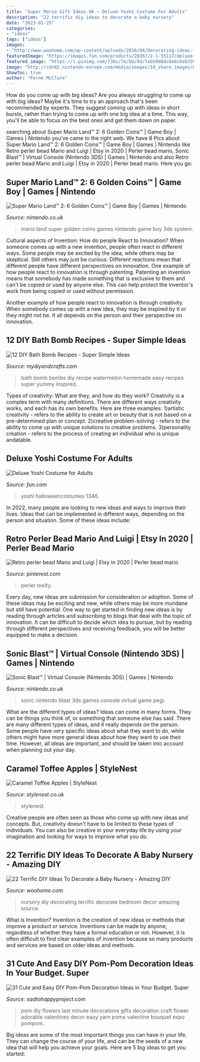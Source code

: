 ```yaml
---
title: "Super Mario Gift Ideas Uk ~ Deluxe Yoshi Costume For Adults"
description: "22 terrific diy ideas to decorate a baby nursery"
date: "2023-01-25"
categories:
- "ideas"
tags: ["ideas"]
images:
- "http://www.woohome.com/wp-content/uploads/2016/04/Decorating-ideas-for-Nursery-5.jpg"
featuredImage: "https://images.fun.com/products/28367/2-1-55117/deluxe-yoshi-adult-costume.jpg"
featured_image: "https://i.pinimg.com/736x/7e/bb/9d/7ebb9d8dc0e6cbeb33901b8d4f3a2729.jpg"
image: "http://cdn02.nintendo-europe.com/media/images/10_share_images/games_15/virtual_console_nintendo_3ds_7/SI_3DSVC_SonicBlast_image1600w.jpg"
ShowToc: true
author: "Ferne McClure"
---
```



How do you come up with big ideas?
Are you always struggling to come up with big ideas? Maybe it's time to try an approach that's been recommended by experts. They suggest coming up with ideas in short bursts, rather than trying to come up with one big idea at a time. This way, you'll be able to focus on the best ones and get them down on paper.

	

		
searching about Super Mario Land™ 2: 6 Golden Coins™ | Game Boy | Games | Nintendo you've came to the right web. We have 8 Pics about Super Mario Land™ 2: 6 Golden Coins™ | Game Boy | Games | Nintendo like Retro perler bead Mario and Luigi | Etsy in 2020 | Perler bead mario, Sonic Blast™ | Virtual Console (Nintendo 3DS) | Games | Nintendo and also Retro perler bead Mario and Luigi | Etsy in 2020 | Perler bead mario. Here you go:
		
    
## Super Mario Land™ 2: 6 Golden Coins™ | Game Boy | Games | Nintendo

<img loading=lazy src="http://cdn02.nintendo-europe.com/media/images/10_share_images/games_15/virtual_console_nintendo_3ds_7/SI_3DSVC_SuperMarioLand26GoldenCoins_image1600w.jpg" onerror="this.onerror=null;this.src='https://tse4.mm.bing.net/th?id=OIP.8oEARQYCeda3sEykJ_qY1wHaDt&amp;pid=15.1';" alt="Super Mario Land™ 2: 6 Golden Coins™ | Game Boy | Games | Nintendo">

_Source: nintendo.co.uk_

>mario land super golden coins games nintendo game boy 3ds system. 

	

Cultural aspects of Invention: How do people React to Innovation?
When someone comes up with a new invention, people often react in different ways. Some people may be excited by the idea, while others may be skeptical. Still others may just be curious. Different reactions mean that different people have different perspectives on innovation. 
One example of how people react to innovation is through patenting. Patenting an invention means that somebody has made something that is exclusive to them and can't be copied or used by anyone else. This can help protect the inventor's work from being copied or used without permission. 

Another example of how people react to innovation is through creativity. When somebody comes up with a new idea, they may be inspired by it or they might not be. It all depends on the person and their perspective on innovation.

    
## 12 DIY Bath Bomb Recipes - Super Simple Ideas

<img loading=lazy src="http://www.mydiyandcrafts.com/wp-content/uploads/2018/11/Fun-Homemade-Bath-Bomb-Recipe.jpg" onerror="this.onerror=null;this.src='https://tse3.mm.bing.net/th?id=OIP.Qg1fN0et44NLmqds0JHNhgHaKx&amp;pid=15.1';" alt="12 DIY Bath Bomb Recipes - Super Simple Ideas">

_Source: mydiyandcrafts.com_

>bath bomb bombs diy recipe watermelon homemade easy recipes super yummy inspired. 

	

Types of creativity: What are they, and how do they work?
Creativity is a complex term with many definitions. There are different ways creativity works, and each has its own benefits. Here are three examples:
1)artistic creativity - refers to the ability to create art or beauty that is not based on a pre-determined plan or concept.
2)creative problem-solving - refers to the ability to come up with unique solutions to creative problems.
3)personality creation - refers to the process of creating an individual who is unique andatable.

    
## Deluxe Yoshi Costume For Adults

<img loading=lazy src="https://images.fun.com/products/28367/2-1-55117/deluxe-yoshi-adult-costume.jpg" onerror="this.onerror=null;this.src='https://tse3.mm.bing.net/th?id=OIP.RaQMPvsp6PID92TrhhGobAHaKl&amp;pid=15.1';" alt="Deluxe Yoshi Costume for Adults">

_Source: fun.com_

>yoshi halloweencostumes 1346. 

	

In 2022, many people are looking to new ideas and ways to improve their lives. Ideas that can be implemented in different ways, depending on the person and situation. Some of these ideas include: 

    
## Retro Perler Bead Mario And Luigi | Etsy In 2020 | Perler Bead Mario

<img loading=lazy src="https://i.pinimg.com/736x/7e/bb/9d/7ebb9d8dc0e6cbeb33901b8d4f3a2729.jpg" onerror="this.onerror=null;this.src='https://tse1.mm.bing.net/th?id=OIP.Kj0qZtwAPN5SWJTJBL19nAHaIc&amp;pid=15.1';" alt="Retro perler bead Mario and Luigi | Etsy in 2020 | Perler bead mario">

_Source: pinterest.com_

>perler melty. 

	

Every day, new ideas are submission for consideration or adoption. Some of these ideas may be exciting and new, while others may be more mundane but still have potential. One way to get started in finding new ideas is by reading through articles and subscribing to blogs that deal with the topic of innovation. It can be difficult to decide which idea to pursue, but by reading through different perspectives and receiving feedback, you will be better equipped to make a decision.

    
## Sonic Blast™ | Virtual Console (Nintendo 3DS) | Games | Nintendo

<img loading=lazy src="http://cdn02.nintendo-europe.com/media/images/10_share_images/games_15/virtual_console_nintendo_3ds_7/SI_3DSVC_SonicBlast_image1600w.jpg" onerror="this.onerror=null;this.src='https://tse2.mm.bing.net/th?id=OIP.0wPEcd_SCrvZ_yoVvKUTawHaDt&amp;pid=15.1';" alt="Sonic Blast™ | Virtual Console (Nintendo 3DS) | Games | Nintendo">

_Source: nintendo.co.uk_

>sonic nintendo blast 3ds games console virtual game pegi. 

	

What are the different types of ideas?
Ideas can come in many forms. They can be things you think of, or something that someone else has said. There are many different types of ideas, and it really depends on the person. Some people have very specific ideas about what they want to do, while others might have more general ideas about how they want to use their time. However, all ideas are important, and should be taken into account when planning out your day.

    
## Caramel Toffee Apples | StyleNest

<img loading=lazy src="https://www.stylenest.co.uk/wp-content/uploads/2011/11/toffee-apples.jpg" onerror="this.onerror=null;this.src='https://tse3.mm.bing.net/th?id=OIP.NYkpGRjWsDj75aH4SpwOhAHaKZ&amp;pid=15.1';" alt="Caramel Toffee Apples | StyleNest">

_Source: stylenest.co.uk_

>stylenest. 

	

Creative people are often seen as those who come up with new ideas and concepts. But, creativity doesn't have to be limited to these types of individuals. You can also be creative in your everyday life by using your imagination and looking for ways to improve what you do.

    
## 22 Terrific DIY Ideas To Decorate A Baby Nursery - Amazing DIY

<img loading=lazy src="http://www.woohome.com/wp-content/uploads/2016/04/Decorating-ideas-for-Nursery-5.jpg" onerror="this.onerror=null;this.src='https://tse1.mm.bing.net/th?id=OIP.QCaUoTkUTZYXT_OWc1RBXAHaLH&amp;pid=15.1';" alt="22 Terrific DIY Ideas To Decorate a Baby Nursery - Amazing DIY">

_Source: woohome.com_

>nursery diy decorating terrific decorate bedroom decor amazing source. 

	

What is Invention?
Invention is the creation of new ideas or methods that improve a product or service. Inventions can be made by anyone, regardless of whether they have a formal education or not. However, it is often difficult to find clear examples of invention because so many products and services are based on older ideas and methods.

    
## 31 Cute And Easy DIY Pom-Pom Decoration Ideas In Your Budget. Super

<img loading=lazy src="http://sadtohappyproject.com/wp-content/uploads/2014/11/diy-pom-pom-decorations-diy-pom-pom-home-decor2.jpg" onerror="this.onerror=null;this.src='https://tse1.mm.bing.net/th?id=OIP.2tgYaNeGC07XpjAHCXy5pwHaLH&amp;pid=15.1';" alt="31 Cute and Easy DIY Pom-Pom Decoration Ideas in Your Budget. Super">

_Source: sadtohappyproject.com_

>pom diy flowers last minute decorations gifts decoration craft flower adorable valentines decor easy yarn poms valentine bouquet expo pompom. 

	

Big ideas are some of the most important things you can have in your life. They can change the course of your life, and can be the seeds of a new idea that will help you achieve your goals. Here are 5 big ideas to get you started: 

